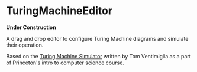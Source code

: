 # TuringMachineEditor

**Under Construction**

A drag and drop editor to configure Turing Machine diagrams and simulate their operation.

Based on the [Turing Machine Simulator](https://introcs.cs.princeton.edu/java/52turing/) written by Tom Ventimiglia as a part of Princeton's intro to computer science course.
